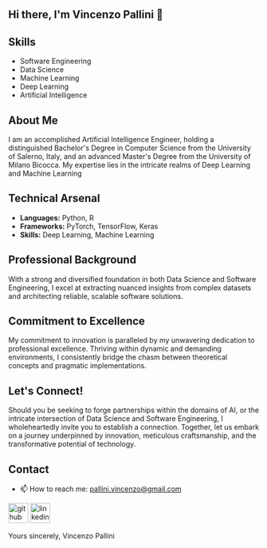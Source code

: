 ## Hi there, I'm Vincenzo Pallini 👋

## Skills
- Software Engineering
- Data Science
- Machine Learning
- Deep Learning
- Artificial Intelligence
  
## About Me

I am an accomplished Artificial Intelligence Engineer, holding a distinguished Bachelor's Degree in Computer Science from the University of Salerno, Italy, and an advanced Master's Degree from the University of Milano Bicocca. My expertise lies in the intricate realms of Deep Learning and Machine Learning

## Technical Arsenal

- **Languages:** Python, R
- **Frameworks:** PyTorch, TensorFlow, Keras
- **Skills:** Deep Learning, Machine Learning

## Professional Background

With a strong and diversified foundation in both Data Science and Software Engineering, I excel at extracting nuanced insights from complex datasets and architecting reliable, scalable software solutions.

## Commitment to Excellence

My commitment to innovation is paralleled by my unwavering dedication to professional excellence. Thriving within dynamic and demanding environments, I consistently bridge the chasm between theoretical concepts and pragmatic implementations.

## Let's Connect!

Should you be seeking to forge partnerships within the domains of AI, or the intricate intersection of Data Science and Software Engineering, I wholeheartedly invite you to establish a connection. Together, let us embark on a journey underpinned by innovation, meticulous craftsmanship, and the transformative potential of technology.

## Contact
- 📫 How to reach me: pallini.vincenzo@gmail.com

[<img src='https://cdn.jsdelivr.net/npm/simple-icons@3.0.1/icons/github.svg' alt='github' height='40'>](https://github.com/VincenzoPallini)
[<img src='https://cdn.jsdelivr.net/npm/simple-icons@3.0.1/icons/linkedin.svg' alt='linkedin' height='40'>](https://www.linkedin.com/in/vincenzo-pallini-33626110b/)  

Yours sincerely,
Vincenzo Pallini

